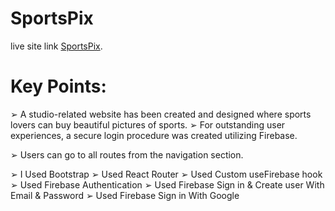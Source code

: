 # SportsPix

live site link [SportsPix](https://sportspix-d6cc7.web.app).

# Key Points:

➢ A studio-related website has been created and designed where sports lovers can buy beautiful pictures of sports.
➢ For outstanding user experiences, a secure login procedure was created utilizing Firebase.

➢ Users can go to all routes from the navigation section.

➢ I Used Bootstrap
➢ Used React Router
➢ Used Custom useFirebase hook
➢ Used Firebase Authentication
➢ Used Firebase Sign in & Create user With Email & Password
➢ Used Firebase Sign in With Google
